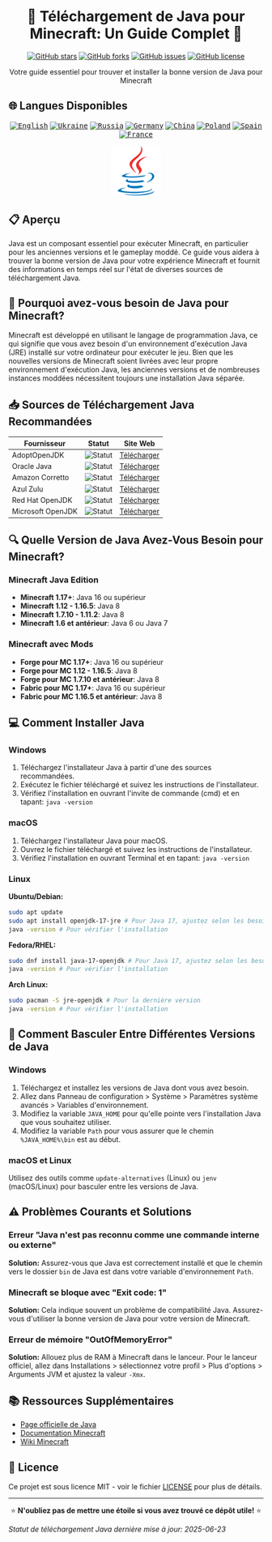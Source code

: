 <div align="center">

# 🌟 Téléchargement de Java pour Minecraft: Un Guide Complet 🌟

[![GitHub stars](https://img.shields.io/github/stars/BANSAFAn/Java-On-Minecraft?style=social)](https://github.com/BANSAFAn/Java-On-Minecraft/stargazers)
[![GitHub forks](https://img.shields.io/github/forks/BANSAFAn/Java-On-Minecraft?style=social)](https://github.com/BANSAFAn/Java-On-Minecraft/network/members)
[![GitHub issues](https://img.shields.io/github/issues/BANSAFAn/Java-On-Minecraft)](https://github.com/BANSAFAn/Java-On-Minecraft/issues)
[![GitHub license](https://img.shields.io/github/license/BANSAFAn/Java-On-Minecraft)](https://github.com/BANSAFAn/Java-On-Minecraft/blob/main/LICENSE)

<p>Votre guide essentiel pour trouver et installer la bonne version de Java pour Minecraft</p>

</div>

## 🌐 Langues Disponibles

<div align="center">

<kbd>[<img title="English" alt="English" src="https://upload.wikimedia.org/wikipedia/commons/thumb/a/a5/Flag_of_the_United_Kingdom_%281-2%29.svg/1200px-Flag_of_the_United_Kingdom_%281-2%29.svg.png" width="22">](../README.md)</kbd>
<kbd>[<img title="Ukraine" alt="Ukraine" src="https://upload.wikimedia.org/wikipedia/commons/thumb/4/49/Flag_of_Ukraine.svg/1280px-Flag_of_Ukraine.svg.png" width="22">](README.ua.md)</kbd>
<kbd>[<img title="Russia" alt="Russia" src="https://upload.wikimedia.org/wikipedia/commons/thumb/f/f3/Flag_of_Russia.svg/1280px-Flag_of_Russia.svg.png" width="22">](README.ru.md)</kbd>
<kbd>[<img title="Germany" alt="Germany" src="https://upload.wikimedia.org/wikipedia/en/thumb/b/ba/Flag_of_Germany.svg/640px-Flag_of_Germany.svg.png" width="22">](README.de.md)</kbd>
<kbd>[<img title="China" alt="China" src="https://upload.wikimedia.org/wikipedia/commons/thumb/f/fa/Flag_of_the_People%27s_Republic_of_China.svg/800px-Flag_of_the_People%27s_Republic_of_China.svg.png" width="22">](README.zh.md)</kbd>
<kbd>[<img title="Poland" alt="Poland" src="https://upload.wikimedia.org/wikipedia/en/1/12/Flag_of_Poland.svg" width="22">](README.pl.md)</kbd>
<kbd>[<img title="Spain" alt="Spain" src="https://upload.wikimedia.org/wikipedia/commons/thumb/9/9a/Flag_of_Spain.svg/1200px-Flag_of_Spain.svg.png" width="22">](README.es.md)</kbd>
<kbd>[<img title="France" alt="France" src="https://upload.wikimedia.org/wikipedia/commons/thumb/c/c3/Flag_of_France.svg/1200px-Flag_of_France.svg.png" width="22">](README.fr.md)</kbd>

</div>

<div align="center">
<img src="https://raw.githubusercontent.com/devicons/devicon/master/icons/java/java-original.svg" alt="java" width="100" height="100"/>
</div>

## 📋 Aperçu

Java est un composant essentiel pour exécuter Minecraft, en particulier pour les anciennes versions et le gameplay moddé. Ce guide vous aidera à trouver la bonne version de Java pour votre expérience Minecraft et fournit des informations en temps réel sur l'état de diverses sources de téléchargement Java.

## 🤔 Pourquoi avez-vous besoin de Java pour Minecraft?

Minecraft est développé en utilisant le langage de programmation Java, ce qui signifie que vous avez besoin d'un environnement d'exécution Java (JRE) installé sur votre ordinateur pour exécuter le jeu. Bien que les nouvelles versions de Minecraft soient livrées avec leur propre environnement d'exécution Java, les anciennes versions et de nombreuses instances moddées nécessitent toujours une installation Java séparée.

## 📥 Sources de Téléchargement Java Recommandées

<div align="center">

| Fournisseur       | Statut                                                                                      | Site Web                                                                    |
|-------------------|---------------------------------------------------------------------------------------------|-----------------------------------------------------------------------------|
| AdoptOpenJDK      | ![Statut](https.img.shields.io/badge/Statut-Disponible-brightgreen)                       | [Télécharger](https://adoptium.net/temurin/releases/)                       |
| Oracle Java       | ![Statut](https.img.shields.io/badge/Statut-Disponible-brightgreen)                       | [Télécharger](https://www.oracle.com/java/technologies/downloads/)          |
| Amazon Corretto   | ![Statut](https.img.shields.io/badge/Statut-Disponible-brightgreen)                       | [Télécharger](https://aws.amazon.com/corretto/?filtered-posts.sort-by=item.additionalFields.createdDate&filtered-posts.sort-order=desc) |
| Azul Zulu         | ![Statut](https.img.shields.io/badge/Statut-Disponible-brightgreen)                       | [Télécharger](https://www.azul.com/downloads/?package=jdk)                  |
| Red Hat OpenJDK   | ![Statut](https.img.shields.io/badge/Statut-Indisponible-red)                             | [Télécharger](https://developers.redhat.com/products/openjdk/download)      |
| Microsoft OpenJDK | ![Statut](https.img.shields.io/badge/Statut-Disponible-brightgreen)                       | [Télécharger](https://learn.microsoft.com/java/openjdk/download)            |

</div>

## 🔍 Quelle Version de Java Avez-Vous Besoin pour Minecraft?

### Minecraft Java Edition

- **Minecraft 1.17+**: Java 16 ou supérieur
- **Minecraft 1.12 - 1.16.5**: Java 8
- **Minecraft 1.7.10 - 1.11.2**: Java 8
- **Minecraft 1.6 et antérieur**: Java 6 ou Java 7

### Minecraft avec Mods

- **Forge pour MC 1.17+**: Java 16 ou supérieur
- **Forge pour MC 1.12 - 1.16.5**: Java 8
- **Forge pour MC 1.7.10 et antérieur**: Java 8
- **Fabric pour MC 1.17+**: Java 16 ou supérieur
- **Fabric pour MC 1.16.5 et antérieur**: Java 8

## 💻 Comment Installer Java

### Windows

1. Téléchargez l'installateur Java à partir d'une des sources recommandées.
2. Exécutez le fichier téléchargé et suivez les instructions de l'installateur.
3. Vérifiez l'installation en ouvrant l'invite de commande (cmd) et en tapant: `java -version`

### macOS

1. Téléchargez l'installateur Java pour macOS.
2. Ouvrez le fichier téléchargé et suivez les instructions de l'installateur.
3. Vérifiez l'installation en ouvrant Terminal et en tapant: `java -version`

### Linux

**Ubuntu/Debian:**
```bash
sudo apt update
sudo apt install openjdk-17-jre # Pour Java 17, ajustez selon les besoins
java -version # Pour vérifier l'installation
```

**Fedora/RHEL:**
```bash
sudo dnf install java-17-openjdk # Pour Java 17, ajustez selon les besoins
java -version # Pour vérifier l'installation
```

**Arch Linux:**
```bash
sudo pacman -S jre-openjdk # Pour la dernière version
java -version # Pour vérifier l'installation
```

## 🔄 Comment Basculer Entre Différentes Versions de Java

### Windows

1. Téléchargez et installez les versions de Java dont vous avez besoin.
2. Allez dans Panneau de configuration > Système > Paramètres système avancés > Variables d'environnement.
3. Modifiez la variable `JAVA_HOME` pour qu'elle pointe vers l'installation Java que vous souhaitez utiliser.
4. Modifiez la variable `Path` pour vous assurer que le chemin `%JAVA_HOME%\bin` est au début.

### macOS et Linux

Utilisez des outils comme `update-alternatives` (Linux) ou `jenv` (macOS/Linux) pour basculer entre les versions de Java.

## ⚠️ Problèmes Courants et Solutions

### Erreur "Java n'est pas reconnu comme une commande interne ou externe"

**Solution:** Assurez-vous que Java est correctement installé et que le chemin vers le dossier `bin` de Java est dans votre variable d'environnement `Path`.

### Minecraft se bloque avec "Exit code: 1"

**Solution:** Cela indique souvent un problème de compatibilité Java. Assurez-vous d'utiliser la bonne version de Java pour votre version de Minecraft.

### Erreur de mémoire "OutOfMemoryError"

**Solution:** Allouez plus de RAM à Minecraft dans le lanceur. Pour le lanceur officiel, allez dans Installations > sélectionnez votre profil > Plus d'options > Arguments JVM et ajustez la valeur `-Xmx`.

## 📚 Ressources Supplémentaires

- [Page officielle de Java](https://www.java.com/)
- [Documentation Minecraft](https://minecraft.net/)
- [Wiki Minecraft](https://minecraft.fandom.com/)

## 📜 Licence

Ce projet est sous licence MIT - voir le fichier [LICENSE](../LICENSE) pour plus de détails.

---

<div align="center">

⭐ **N'oubliez pas de mettre une étoile si vous avez trouvé ce dépôt utile!** ⭐

</div>


*Statut de téléchargement Java dernière mise à jour: 2025-06-23*
